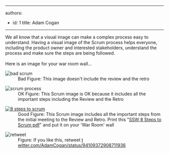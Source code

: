 

---
authors:
  - id: 1
    title: Adam Cogan
---




<span class='intro'> We all know that a visual image can make a complex process easy to understand. Having a visual image of the Scrum process helps everyone, including the product owner and interested stakeholders, understand the process and make sure the steps are being followed. <br><br>Here is an image for your war room wall...  </span>

<dl class="badImage"><dt> 
      <img src="/Management/RulesToBetterScrumUsingTFS/PublishingImages/SCRUMImage-bad02.jpg" alt="bad scrum" />
   </dt><dd>Bad Figure&#58; This image doesn't include the review and the retro</dd></dl><dl class="badImage"><dt> 
      <img src="/Management/RulesToBetterScrumUsingTFS/PublishingImages/SCRUMImage-good.jpg" alt="scrum process" />
   </dt><dd>OK Figure&#58; This Scrum image is OK because it includes all the important steps including the Review and the Retro</dd></dl><dl class="goodImage"><dt> 
      <a href="/Management/RulesToBetterScrumUsingTFS/Documents/8StepstoScrum.pdf"><img src="/Management/RulesToBetterScrumUsingTFS/PublishingImages/8Steps_preview.jpg" alt="8 steps to scrum" /></a>​​</dt><dd>Good Figure&#58; This Scrum image includes all the important steps from the initial meeting to the Review and Retro. Print this &quot;<a href="/Management/RulesToBetterScrumUsingTFS/Documents/8StepstoScrum.pdf">SSW 8 Steps to Scrum pdf</a>&quot; and put it on your 'War Room' wall</dd></dl><dl class="image"><dt> 
      <img src="/Management/RulesToBetterScrumUsingTFS/PublishingImages/scrum-twitter.jpg" alt="retweet" /> 
   </dt><dd>Figure&#58; If you like this, retweet ​ 
      <a href="https&#58;//twitter.com/AdamCogan/status/94109372908711936" target="_blank">t​witter.com/AdamCogan/status/94109372908711936</a></dd></dl>


